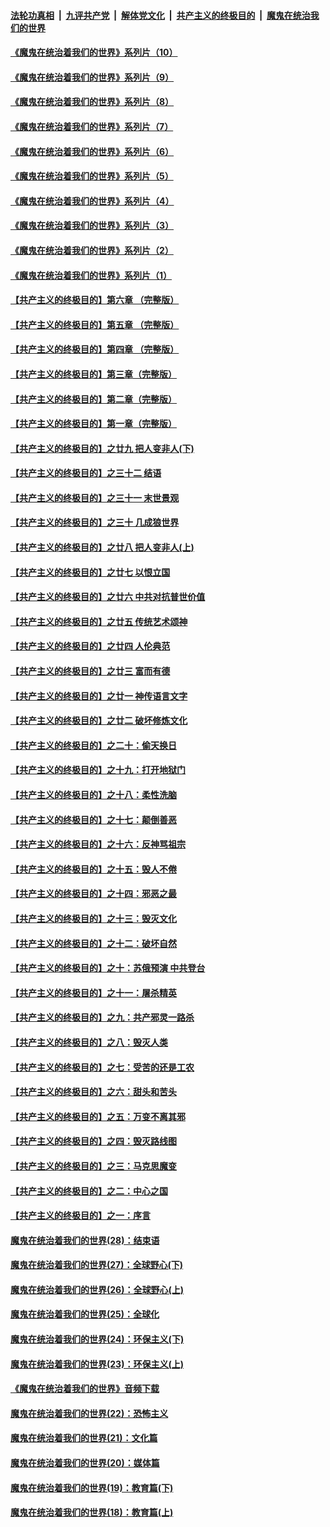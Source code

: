 ####  [法轮功真相](../../../../basic/blob/master/README.md?t=08250802) &nbsp;|&nbsp; [九评共产党](../../../../9ping.md/blob/master/README.md?t=08250802) &nbsp;|&nbsp; [解体党文化](../../../../jtdwh.md/blob/master/README.md?t=08250802)  &nbsp;|&nbsp; [共产主义的终极目的](../../../../gczydzjmd.md/blob/master/README.md?t=08250802) &nbsp;|&nbsp; [魔鬼在统治我们的世界](../../../../mgztzwmdsj.md/blob/master/README.md?t=08250802) 

#### [《魔鬼在统治着我们的世界》系列片（10）](../pages/nsc422/n12292670.md?t=08250802) 

#### [《魔鬼在统治着我们的世界》系列片（9）](../pages/nsc422/n12290859.md?t=08250802) 

#### [《魔鬼在统治着我们的世界》系列片（8）](../pages/nsc422/n12287445.md?t=08250802) 

#### [《魔鬼在统治着我们的世界》系列片（7）](../pages/nsc422/n12283425.md?t=08250802) 

#### [《魔鬼在统治着我们的世界》系列片（6）](../pages/nsc422/n12282314.md?t=08250802) 

#### [《魔鬼在统治着我们的世界》系列片（5）](../pages/nsc422/n12281419.md?t=08250802) 

#### [《魔鬼在统治着我们的世界》系列片（4）](../pages/nsc422/n12274024.md?t=08250802) 

#### [《魔鬼在统治着我们的世界》系列片（3）](../pages/nsc422/n12271322.md?t=08250802) 

#### [《魔鬼在统治着我们的世界》系列片（2）](../pages/nsc422/n12269049.md?t=08250802) 

#### [《魔鬼在统治着我们的世界》系列片（1）](../pages/nsc422/n12267575.md?t=08250802) 

#### [【共产主义的终极目的】第六章 （完整版）](../pages/nsc422/n11428913.md?t=08250802) 

#### [【共产主义的终极目的】第五章 （完整版）](../pages/nsc422/n11428912.md?t=08250802) 

#### [【共产主义的终极目的】第四章 （完整版）](../pages/nsc422/n11428907.md?t=08250802) 

#### [【共产主义的终极目的】第三章（完整版）](../pages/nsc422/n11428848.md?t=08250802) 

#### [【共产主义的终极目的】第二章（完整版）](../pages/nsc422/n11428831.md?t=08250802) 

#### [【共产主义的终极目的】第一章（完整版）](../pages/nsc422/n11417651.md?t=08250802) 

#### [【共产主义的终极目的】之廿九 把人变非人(下)](../pages/nsc422/n11344140.md?t=08250802) 

#### [【共产主义的终极目的】之三十二 结语](../pages/nsc422/n11360535.md?t=08250802) 

#### [【共产主义的终极目的】之三十一 末世景观](../pages/nsc422/n11351129.md?t=08250802) 

#### [【共产主义的终极目的】之三十 几成狼世界](../pages/nsc422/n11348280.md?t=08250802) 

#### [【共产主义的终极目的】之廿八 把人变非人(上)](../pages/nsc422/n11340492.md?t=08250802) 

#### [【共产主义的终极目的】之廿七 以恨立国](../pages/nsc422/n11336944.md?t=08250802) 

#### [【共产主义的终极目的】之廿六 中共对抗普世价值](../pages/nsc422/n11324785.md?t=08250802) 

#### [【共产主义的终极目的】之廿五 传统艺术颂神](../pages/nsc422/n11296396.md?t=08250802) 

#### [【共产主义的终极目的】之廿四 人伦典范](../pages/nsc422/n11296397.md?t=08250802) 

#### [【共产主义的终极目的】之廿三 富而有德](../pages/nsc422/n11283598.md?t=08250802) 

#### [【共产主义的终极目的】之廿一 神传语言文字](../pages/nsc422/n11263265.md?t=08250802) 

#### [【共产主义的终极目的】之廿二 破坏修炼文化](../pages/nsc422/n11245728.md?t=08250802) 

#### [【共产主义的终极目的】之二十：偷天换日](../pages/nsc422/n11238846.md?t=08250802) 

#### [【共产主义的终极目的】之十九：打开地狱门](../pages/nsc422/n11206376.md?t=08250802) 

#### [【共产主义的终极目的】之十八：柔性洗脑](../pages/nsc422/n11199994.md?t=08250802) 

#### [【共产主义的终极目的】之十七：颠倒善恶](../pages/nsc422/n11179782.md?t=08250802) 

#### [【共产主义的终极目的】之十六：反神骂祖宗](../pages/nsc422/n11166798.md?t=08250802) 

#### [【共产主义的终极目的】之十五：毁人不倦](../pages/nsc422/n11166792.md?t=08250802) 

#### [【共产主义的终极目的】之十四：邪恶之最](../pages/nsc422/n11150249.md?t=08250802) 

#### [【共产主义的终极目的】之十三：毁灭文化](../pages/nsc422/n11135227.md?t=08250802) 

#### [【共产主义的终极目的】之十二：破坏自然](../pages/nsc422/n11135214.md?t=08250802) 

#### [【共产主义的终极目的】之十：苏俄预演 中共登台](../pages/nsc422/n11118424.md?t=08250802) 

#### [【共产主义的终极目的】之十一：屠杀精英](../pages/nsc422/n11118442.md?t=08250802) 

#### [【共产主义的终极目的】之九：共产邪灵一路杀](../pages/nsc422/n11114139.md?t=08250802) 

#### [【共产主义的终极目的】之八：毁灭人类](../pages/nsc422/n11108503.md?t=08250802) 

#### [【共产主义的终极目的】之七：受苦的还是工农](../pages/nsc422/n11101809.md?t=08250802) 

#### [【共产主义的终极目的】之六：甜头和苦头](../pages/nsc422/n11096971.md?t=08250802) 

#### [【共产主义的终极目的】之五：万变不离其邪](../pages/nsc422/n11091285.md?t=08250802) 

#### [【共产主义的终极目的】之四：毁灭路线图](../pages/nsc422/n11086284.md?t=08250802) 

#### [【共产主义的终极目的】之三：马克思魔变](../pages/nsc422/n11061941.md?t=08250802) 

#### [【共产主义的终极目的】之二：中心之国](../pages/nsc422/n11047728.md?t=08250802) 

#### [【共产主义的终极目的】之一：序言](../pages/nsc422/n11086077.md?t=08250802) 

#### [魔鬼在统治着我们的世界(28)：结束语](../pages/nsc422/n10936246.md?t=08250802) 

#### [魔鬼在统治着我们的世界(27)：全球野心(下)](../pages/nsc422/n10928319.md?t=08250802) 

#### [魔鬼在统治着我们的世界(26)：全球野心(上)](../pages/nsc422/n10900318.md?t=08250802) 

#### [魔鬼在统治着我们的世界(25)：全球化](../pages/nsc422/n10788205.md?t=08250802) 

#### [魔鬼在统治着我们的世界(24)：环保主义(下)](../pages/nsc422/n10695307.md?t=08250802) 

#### [魔鬼在统治着我们的世界(23)：环保主义(上)](../pages/nsc422/n10688613.md?t=08250802) 

#### [《魔鬼在统治着我们的世界》音频下载](../pages/nsc422/n10635553.md?t=08250802) 

#### [魔鬼在统治着我们的世界(22)：恐怖主义](../pages/nsc422/n10614727.md?t=08250802) 

#### [魔鬼在统治着我们的世界(21)：文化篇](../pages/nsc422/n10597706.md?t=08250802) 

#### [魔鬼在统治着我们的世界(20)：媒体篇](../pages/nsc422/n10586579.md?t=08250802) 

#### [魔鬼在统治着我们的世界(19)：教育篇(下)](../pages/nsc422/n10564808.md?t=08250802) 

#### [魔鬼在统治着我们的世界(18)：教育篇(上)](../pages/nsc422/n10526970.md?t=08250802) 

